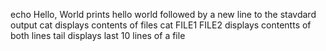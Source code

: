 echo Hello, World prints hello world followed by a new line to the stavdard output
cat displays contents of files
cat FILE1 FILE2 displays contentts of both lines
tail displays last 10 lines of a file
